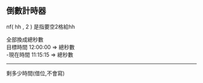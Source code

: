 ## 倒數計時器

nf( hh , 2 ) 是指要空2格給hh  

   全部換成總秒數  
   目標時間 12:00:00 => 總秒數  
 -現在時間 11:15:15 => 總秒數  
- - - - - - - - - - - - - - -
 剩多少時間(借位,不會寫)
